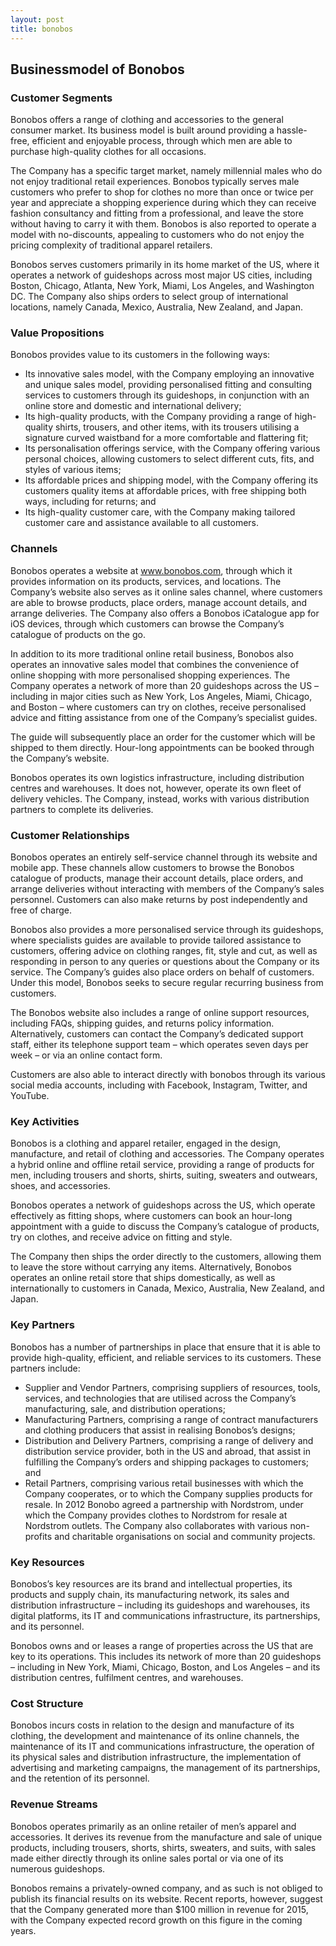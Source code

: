 ```yaml
---
layout: post
title: bonobos
---
```


Businessmodel of Bonobos
-------------------------

### Customer Segments

Bonobos offers a range of clothing and accessories to the general consumer market. Its business model is built around providing a hassle-free, efficient and enjoyable process, through which men are able to purchase high-quality clothes for all occasions.

The Company has a specific target market, namely millennial males who do not enjoy traditional retail experiences. Bonobos typically serves male customers who prefer to shop for clothes no more than once or twice per year and appreciate a shopping experience during which they can receive fashion consultancy and fitting from a professional, and leave the store without having to carry it with them. Bonobos is also reported to operate a model with no-discounts, appealing to customers who do not enjoy the pricing complexity of traditional apparel retailers.

Bonobos serves customers primarily in its home market of the US, where it operates a network of guideshops across most major US cities, including Boston, Chicago, Atlanta, New York, Miami, Los Angeles, and Washington DC. The Company also ships orders to select group of international locations, namely Canada, Mexico, Australia, New Zealand, and Japan.

### Value Propositions

Bonobos provides value to its customers in the following ways:

 * Its innovative sales model, with the Company employing an innovative and unique sales model, providing personalised fitting and consulting services to customers through its guideshops, in conjunction with an online store and domestic and international delivery;
* Its high-quality products, with the Company providing a range of high-quality shirts, trousers, and other items, with its trousers utilising a signature curved waistband for a more comfortable and flattering fit;
* Its personalisation offerings service, with the Company offering various personal choices, allowing customers to select different cuts, fits, and styles of various items;
* Its affordable prices and shipping model, with the Company offering its customers quality items at affordable prices, with free shipping both ways, including for returns; and
* Its high-quality customer care, with the Company making tailored customer care and assistance available to all customers.
 ### Channels

Bonobos operates a website at www.bonobos.com, through which it provides information on its products, services, and locations. The Company’s website also serves as it online sales channel, where customers are able to browse products, place orders, manage account details, and arrange deliveries. The Company also offers a Bonobos iCatalogue app for iOS devices, through which customers can browse the Company’s catalogue of products on the go.

In addition to its more traditional online retail business, Bonobos also operates an innovative sales model that combines the convenience of online shopping with more personalised shopping experiences. The Company operates a network of more than 20 guideshops across the US – including in major cities such as New York, Los Angeles, Miami, Chicago, and Boston – where customers can try on clothes, receive personalised advice and fitting assistance from one of the Company’s specialist guides.

The guide will subsequently place an order for the customer which will be shipped to them directly. Hour-long appointments can be booked through the Company’s website.

Bonobos operates its own logistics infrastructure, including distribution centres and warehouses. It does not, however, operate its own fleet of delivery vehicles. The Company, instead, works with various distribution partners to complete its deliveries.

### Customer Relationships

Bonobos operates an entirely self-service channel through its website and mobile app. These channels allow customers to browse the Bonobos catalogue of products, manage their account details, place orders, and arrange deliveries without interacting with members of the Company’s sales personnel. Customers can also make returns by post independently and free of charge.

Bonobos also provides a more personalised service through its guideshops, where specialists guides are available to provide tailored assistance to customers, offering advice on clothing ranges, fit, style and cut, as well as responding in person to any queries or questions about the Company or its service. The Company’s guides also place orders on behalf of customers. Under this model, Bonobos seeks to secure regular recurring business from customers.

The Bonobos website also includes a range of online support resources, including FAQs, shipping guides, and returns policy information. Alternatively, customers can contact the Company’s dedicated support staff, either its telephone support team – which operates seven days per week – or via an online contact form.

Customers are also able to interact directly with bonobos through its various social media accounts, including with Facebook, Instagram, Twitter, and YouTube.

### Key Activities

Bonobos is a clothing and apparel retailer, engaged in the design, manufacture, and retail of clothing and accessories. The Company operates a hybrid online and offline retail service, providing a range of products for men, including trousers and shorts, shirts, suiting, sweaters and outwears, shoes, and accessories.

Bonobos operates a network of guideshops across the US, which operate effectively as fitting shops, where customers can book an hour-long appointment with a guide to discuss the Company’s catalogue of products, try on clothes, and receive advice on fitting and style.

The Company then ships the order directly to the customers, allowing them to leave the store without carrying any items. Alternatively, Bonobos operates an online retail store that ships domestically, as well as internationally to customers in Canada, Mexico, Australia, New Zealand, and Japan.

### Key Partners

Bonobos has a number of partnerships in place that ensure that it is able to provide high-quality, efficient, and reliable services to its customers. These partners include:

 * Supplier and Vendor Partners, comprising suppliers of resources, tools, services, and technologies that are utilised across the Company’s manufacturing, sale, and distribution operations;
* Manufacturing Partners, comprising a range of contract manufacturers and clothing producers that assist in realising Bonobos’s designs;
* Distribution and Delivery Partners, comprising a range of delivery and distribution service provider, both in the US and abroad, that assist in fulfilling the Company’s orders and shipping packages to customers; and
* Retail Partners, comprising various retail businesses with which the Company cooperates, or to which the Company supplies products for resale.
 In 2012 Bonobo agreed a partnership with Nordstrom, under which the Company provides clothes to Nordstrom for resale at Nordstrom outlets. The Company also collaborates with various non-profits and charitable organisations on social and community projects.

### Key Resources

Bonobos’s key resources are its brand and intellectual properties, its products and supply chain, its manufacturing network, its sales and distribution infrastructure – including its guideshops and warehouses, its digital platforms, its IT and communications infrastructure, its partnerships, and its personnel.

Bonobos owns and or leases a range of properties across the US that are key to its operations. This includes its network of more than 20 guideshops – including in New York, Miami, Chicago, Boston, and Los Angeles – and its distribution centres, fulfilment centres, and warehouses.

### Cost Structure

Bonobos incurs costs in relation to the design and manufacture of its clothing, the development and maintenance of its online channels, the maintenance of its IT and communications infrastructure, the operation of its physical sales and distribution infrastructure, the implementation of advertising and marketing campaigns, the management of its partnerships, and the retention of its personnel.

### Revenue Streams

Bonobos operates primarily as an online retailer of men’s apparel and accessories. It derives its revenue from the manufacture and sale of unique products, including trousers, shorts, shirts, sweaters, and suits, with sales made either directly through its online sales portal or via one of its numerous guideshops.

Bonobos remains a privately-owned company, and as such is not obliged to publish its financial results on its website. Recent reports, however, suggest that the Company generated more than $100 million in revenue for 2015, with the Company expected record growth on this figure in the coming years.
